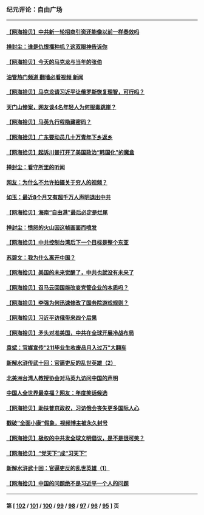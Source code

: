 ### 纪元评论：自由广场
---
#### [【网海拾贝】中共新一轮招商引资还能像以前一样奏效吗](../../pages/nsc993/n13969682.md?04110330) 
#### [掸封尘：谁是仇恨播种机？这双眼神告诉你](../../pages/nsc993/n13969159.md?04110330) 
#### [【网海拾贝】今天的马克龙与当年的张伯](../../pages/nsc993/n13968976.md?04110330) 
#### [油管热门频道 翻墙必看视频 新闻](ok?04110330)
#### [【网海拾贝】马克龙请习近平让俄罗斯恢复理智，可行吗？](../../pages/nsc993/n13968089.md?04110330) 
#### [天门山惨案，网友谈4名年轻人为何服毒跳崖？](../../pages/nsc993/n13967998.md?04110330) 
#### [【网海拾贝】马英九行程隐藏密码？](../../pages/nsc993/n13967296.md?04110330) 
#### [【网海拾贝】广东要动员几十万青年下乡返乡](../../pages/nsc993/n13966396.md?04110330) 
#### [【网海拾贝】起诉川普打开了美国政治“韩国化”的魔盒](../../pages/nsc993/n13965044.md?04110330) 
#### [掸封尘：看守所里的听闻](../../pages/nsc993/n13965394.md?04110330) 
#### [网友：为什么不允许拍摄关于穷人的视频？](../../pages/nsc993/n13965029.md?04110330) 
#### [如玉：最近8个月又有超千万人声明退出中共](../../pages/nsc993/n13964356.md?04110330) 
#### [【网海拾贝】海南“自由港”最后必定是烂尾](../../pages/nsc993/n13964321.md?04110330) 
#### [掸封尘：愤怒的火山因这帧画面而喷发](../../pages/nsc993/n13963996.md?04110330) 
#### [【网海拾贝】中共控制台湾后下一个目标是整个东亚](../../pages/nsc993/n13963705.md?04110330) 
#### [苏碧文：我为什么离开中国？](../../pages/nsc993/n13963387.md?04110330) 
#### [【网海拾贝】美国的未来觉醒了，中共也就没有未来了](../../pages/nsc993/n13962555.md?04110330) 
#### [【网海拾贝】召马云回国能改变党管企业的本质吗？](../../pages/nsc993/n13961561.md?04110330) 
#### [【网海拾贝】李强为何迅速修改了国务院游戏规则？](../../pages/nsc993/n13960597.md?04110330) 
#### [【网海拾贝】习近平访俄带来四个后果](../../pages/nsc993/n13959598.md?04110330) 
#### [【网海拾贝】矛头对准美国，中共在全球开展冷战布局](../../pages/nsc993/n13958396.md?04110330) 
#### [袁斌：官媒宣传“211毕业生收废品月入过万”大翻车](../../pages/nsc993/n13958389.md?04110330) 
#### [新解水浒传武十回：官逼吏反的乱世英雄（2）](../../pages/nsc993/n13954942.md?04110330) 
#### [北美洲台湾人教授协会对马英九访问中国的声明](../../pages/nsc993/n13956010.md?04110330) 
#### [中国人全世界最幸福？网友：年度笑话候选](../../pages/nsc993/n13955004.md?04110330) 
#### [【网海拾贝】助扶普京政权，习访俄会丧失更多国际人心](../../pages/nsc993/n13955002.md?04110330) 
#### [戳破“全面小康”假象，视频博主被永久封号](../../pages/nsc993/n13953714.md?04110330) 
#### [【网海拾贝】极权的中共发全球文明倡议，是不是很可笑？](../../pages/nsc993/n13953251.md?04110330) 
#### [【网海拾贝】“党天下”成“习天下”](../../pages/nsc993/n13952349.md?04110330) 
#### [新解水浒武十回：官逼吏反的乱世英雄（1）](../../pages/nsc993/n13951483.md?04110330) 
#### [【网海拾贝】中国的问题绝不是习近平一个人的问题](../../pages/nsc993/n13951475.md?04110330) 

---
#### 第 [ [102](./102.md?04110330) / [101](./101.md?04110330) / [100](./100.md?04110330) / [99](./99.md?04110330) / [98](./98.md?04110330) / [97](./97.md?04110330) / [96](./96.md?04110330) / [95](./95.md?04110330) ] 页
